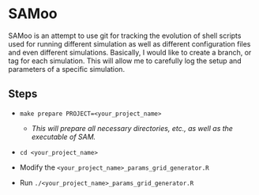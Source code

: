 # SAMoo

SAMoo is an attempt to use git for tracking the evolution of shell scripts used for running different simulation as well as different configuration files and even different simulations. Basically, I would like to create a branch, or tag for each simulation. This will allow me to carefully log the setup and parameters of a specific simulation.


## Steps

- `make prepare PROJECT=<your_project_name>`
	- *This will prepare all necessary directories, etc., as well as the executable of SAM.*
	
- `cd <your_project_name>`
- Modify the `<your_project_name>_params_grid_generator.R`
- Run `./<your_project_name>_params_grid_generator.R`

